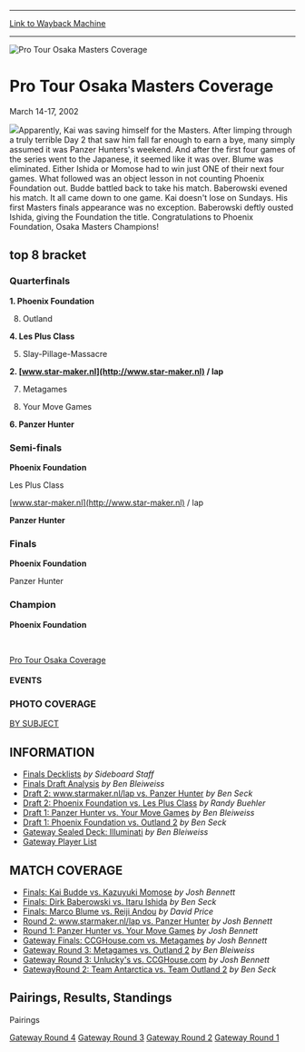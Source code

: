 
---
[Link to Wayback Machine](https://web.archive.org/web/20161101221858/http://magic.wizards.com/en/events/coverage/mastersosa02)

[_metadata_:description]:- "&#13;"
[_metadata_:generator]:- "Drupal 7 (http://drupal.org)"
[_metadata_:node]:- "792491"
[_metadata_:source]:- "div-block-system-main"
[_metadata_:title]:- "Pro Tour Osaka Masters Coverage"
[_metadata_:wayback_capture_timestamp]:- "2016-11-01 22:18:58"
[_metadata_:wayback_raw_url]:- "https://web.archive.org/web/20161101221858id_/http://magic.wizards.com/en/events/coverage/mastersosa02"
[_metadata_:wayback_url]:- "http://magic.wizards.com/en/events/coverage/mastersosa02"
---







![Pro Tour Osaka Masters Coverage](https://media.magic.wizards.com/images/banner/large_1_4.jpg)





Pro Tour Osaka Masters Coverage
===============================




March 14-17, 2002












![](https://media.magic.wizards.com/image_legacy_migration/sideboard/images/mastersosa02/a441.jpg)Apparently, Kai was saving himself for the Masters. After limping through a truly terrible Day 2 that saw him fall far enough to earn a bye, many simply assumed it was Panzer Hunters's weekend. And after the first four games of the series went to the Japanese, it seemed like it was over. Blume was eliminated. Either Ishida or Momose had to win just ONE of their next four games. What followed was an object lesson in not counting Phoenix Foundation out. Budde battled back to take his match. Baberowski evened his match. It all came down to one game. Kai doesn't lose on Sundays. His first Masters finals appearance was no exception. Baberowski deftly ousted Ishida, giving the Foundation the title. Congratulations to Phoenix Foundation, Osaka Masters Champions!


top 8 bracket
-------------





### Quarterfinals





**1. Phoenix Foundation**




8. Outland






**4. Les Plus Class**




5. Slay-Pillage-Massacre






**2. [www.star-maker.nl](http://www.star-maker.nl) / lap**




7. Metagames






3. Your Move Games




**6. Panzer Hunter**







### Semi-finals





**Phoenix Foundation**




Les Plus Class






[www.star-maker.nl](http://www.star-maker.nl) / lap




**Panzer Hunter**







### Finals





**Phoenix Foundation**




Panzer Hunter







### Champion





**Phoenix Foundation**








 

[Pro Tour Osaka Coverage](http://magic.wizards.com/en/events/coverage/ptosa02_en)








#### EVENTS


### PHOTO COVERAGE


[BY SUBJECT](/en/articles/archive/event-coverage/pro-tour-osaka-masters-photos-2002-03-13)









INFORMATION
-----------



* [Finals Decklists](/en/articles/archive/event-coverage/masters-finals-decklists-2002-03-17)
*by Sideboard Staff*
* [Finals Draft Analysis](/en/articles/archive/event-coverage/masters-finals-draft-analysis-2002-03-17)
*by Ben Bleiweiss*
* [Draft 2: www.starmaker.nl/lap vs. Panzer Hunter](/en/articles/archive/event-coverage/draft-2-wwwstarmakernllap-vs-panzer-hunter-2002-03-14)
*by Ben Seck*
* [Draft 2: Phoenix Foundation vs. Les Plus Class](/en/articles/archive/event-coverage/draft-2-phoenix-foundation-vs-les-plus-class-2002-03-14)
*by Randy Buehler*
* [Draft 1: Panzer Hunter vs. Your Move Games](/en/articles/archive/event-coverage/draft-1-panzer-hunter-vs-your-move-games-2002-03-14)
*by Ben Bleiweiss*
* [Draft 1: Phoenix Foundation vs. Outland 2](/en/articles/archive/event-coverage/draft-1-phoenix-foundation-vs-outland-2002-03-14)
*by Ben Seck*
* [Gateway Sealed Deck: Illuminati](/en/articles/archive/event-coverage/gateway-sealed-deck-illuminati-2002-03-13)
*by Ben Bleiweiss*
* [Gateway Player List](/en/articles/archive/event-coverage/pro-tour-osaka-masters-gateway-player-list-2002-03-13)



MATCH COVERAGE
--------------



* [Finals: Kai Budde vs. Kazuyuki Momose](/en/node/792351)
*by Josh Bennett*
* [Finals: Dirk Baberowski vs. Itaru Ishida](/en/node/792341)
*by Ben Seck*
* [Finals: Marco Blume vs. Reiji Andou](/en/node/792331)
*by David Price*
* [Round 2: www.starmaker.nl/lap vs. Panzer Hunter](/en/articles/archive/event-coverage/round-2-wwwstarmakernllap-vs-panzer-hunter-2002-03-14)
*by Josh Bennett*
* [Round 1: Panzer Hunter vs. Your Move Games](/en/articles/archive/event-coverage/round-1-panzer-hunter-vs-your-move-games-2002-03-14)
*by Josh Bennett*
* [Gateway Finals: CCGHouse.com vs. Metagames](/en/articles/archive/event-coverage/gateway-finals-ccghousecom-vs-metagames-2002-03-14)
*by Josh Bennett*
* [Gateway Round 3: Metagames vs. Outland 2](/en/articles/archive/event-coverage/gateway-round-3-metagames-vs-outland-2-2002-03-14)
*by Ben Bleiweiss*
* [Gateway Round 3: Unlucky's vs. CCGHouse.com](/en/node/792406)
*by Josh Bennett*
* [GatewayRound 2: Team Antarctica vs. Team Outland 2](/en/articles/archive/event-coverage/gateway-round-2-team-antarctica-vs-team-outland-2-2002-03-13)
*by Ben Seck*


Pairings, Results, Standings
----------------------------




Pairings


[Gateway Round 4](/en/articles/archive/event-coverage/round-4-pairings-gateway-2002-03-13-0) [Gateway Round 3](/en/articles/archive/event-coverage/round-3-pairings-gateway-2002-03-13) [Gateway Round 2](/en/articles/archive/event-coverage/round-2-pairings-gateway-2002-03-13) [Gateway Round 1](/en/articles/archive/event-coverage/round-1-pairings-gateway-2002-03-13)





 


